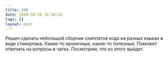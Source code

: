 ```yaml
---
title: 348
date: 2019-10-15 15:50:12
tags: []
layout: post
---
```


Решил сделать небольшой сборник сниппетов кода на разных языках в виде стикерпака. Какие-то ироничные, какие-то полезные. Поможет отвечать на вопросы в чатах. Посмотрим, что из этого выйдет.
